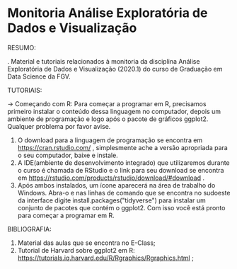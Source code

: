 # Monitoria Análise Exploratória de Dados e Visualização

RESUMO:

. Material e tutoriais relacionados à monitoria da disciplina Análise Exploratória de Dados e Visualização (2020.1) do curso de Graduação em Data Science da FGV.

TUTORIAIS:

-> Começando com R:
Para começar a programar em R, precisamos primeiro instalar o conteúdo dessa linguagem no computador, depois um ambiente de programação e logo após o pacote de gráficos ggplot2. Qualquer problema por favor avise.

1. O download para a linguagem de programação se encontra em https://cran.rstudio.com/ , simplesmente ache a versão apropriada para o seu computador, baixe e instale.
2. A IDE(ambiente de desenvolvimento integrado) que utilizaremos durante o curso é chamada de RStudio e o link para seu download se encontra em https://rstudio.com/products/rstudio/download/#download .
3. Após ambos instalados, um ícone aparecerá na área de trabalho do Windows. Abra-o e nas linhas de comando que se encontra no sudoeste da interface digite install.packages("tidyverse") para instalar um conjunto de pacotes que contém o ggplot2. Com isso você está pronto para começar a programar em R.

BIBLIOGRAFIA:

1. Material das aulas que se encontra no E-Class;
2. Tutorial de Harvard sobre ggplot2 em R: https://tutorials.iq.harvard.edu/R/Rgraphics/Rgraphics.html ;

